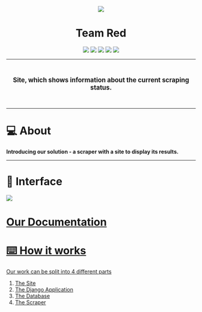 <p align = "center">
<img src="https://i.imgur.com/fKw1JHJ.png">
  </p>
<h1 align="center">Team Red</h1>
<p align = "center">
   <img src = "https://img.shields.io/github/languages/count/ABPozharliev19/adatapro-internship-2021?style=for-the-badge">
   <img src = "https://img.shields.io/github/contributors/ABPozharliev19/adatapro-internship-2021?style=for-the-badge">
   <img src = "https://img.shields.io/github/repo-size/ABPozharliev19/adatapro-internship-2021?style=for-the-badge">
   <img src = "https://img.shields.io/github/last-commit/ABPozharliev19/adatapro-internship-2021?style=for-the-badge">
   <img src = "https://img.shields.io/github/languages/top/ABPozharliev19/adatapro-internship-2021?style=for-the-badge">
  </p>
<hr>
<br>
    <p align="center"><strong><big>Site, which shows information about the current scraping status.</big></strong></p>
<br>
<hr>
<h1>💻 About  </h1>
<p><strong> Introducing our solution - a scraper with a site to display its results.</strong></p>
<hr>
<h1>🎥 Interface</h1>
<img src = "interface.gif">
<h1><a href = "#">Our Documentation</h1>
<h1>⌨️ How it works</h1>
<p>Our work can be split into 4 different parts</p>
<ol>
<li>The Site</li>
<li>The Django Application</li>
<li>The Database </li>
<li>The Scraper</li>
</ol>
